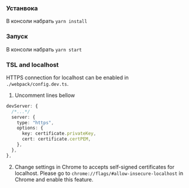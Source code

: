 ### Устанвока
В консоли набрать `yarn install`

### Запуск
В консоли набрать `yarn start`

### TSL and localhost
HTTPS connection for localhost can be enabled in `./webpack/config.dev.ts`.
1. Uncomment lines bellow
```ts
devServer: {
  /*...*/
  server: {
    type: "https",
    options: {
      key: certificate.privateKey,
      cert: certificate.certPEM,
    },
  },
},
```

2. Change settings in Chrome to accepts self-signed certificates for localhost.
Please go to `chrome://flags/#allow-insecure-localhost` in Chrome 
and enable this feature.
